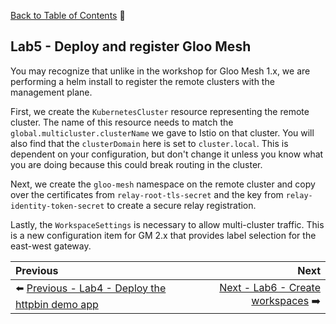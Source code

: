 [Back to Table of Contents](./README.md) :blue_book:

## Lab5 - Deploy and register Gloo Mesh

You may recognize that unlike in the workshop for Gloo Mesh 1.x, we are performing a helm install to register the remote clusters with the management plane.  

First, we create the `KubernetesCluster` resource representing the remote cluster.  The name of this resource needs to match the `global.multicluster.clusterName` we gave to Istio on that cluster.  You will also find that the `clusterDomain` here is set to `cluster.local`.  This is dependent on your configuration, but don't change it unless you know what you are doing because this could break routing in the cluster.

Next, we create the `gloo-mesh` namespace on the remote cluster and copy over the certificates from `relay-root-tls-secret` and the key from `relay-identity-token-secret` to create a secure relay registration.

Lastly, the `WorkspaceSettings` is necessary to allow multi-cluster traffic.  This is a new configuration item for GM 2.x that provides label selection for the east-west gateway.

| Previous | Next | 
| :------- | ---: |
| :arrow_left: [Previous - Lab4 - Deploy the httpbin demo app](./lab4.md) | [Next - Lab6 - Create workspaces](./lab6.md) :arrow_right: | 

